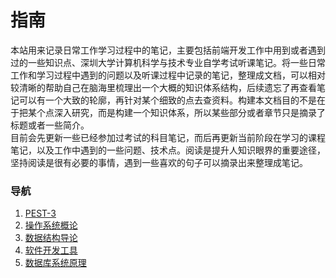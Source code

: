 

# 指南

本站用来记录日常工作学习过程中的笔记，主要包括前端开发工作中用到或者遇到过的一些知识点、深圳大学计算机科学与技术专业自学考试听课笔记。将一些日常工作和学习过程中遇到的问题以及听课过程中记录的笔记，整理成文档，可以相对较清晰的帮助自己在脑海里梳理出一个大概的知识体系结构，后续遗忘了再查看笔记可以有一个大致的轮廓，再针对某个细致的点去查资料。构建本文档目的不是在于把某个点深入研究，而是构建一个知识体系，所以某些部分或者章节只是摘录了标题或者一些简介。  
目前会先更新一些已经参加过考试的科目笔记，而后再更新当前阶段在学习的课程笔记，以及工作中遇到的一些问题、技术点。阅读是提升人知识眼界的重要途径，坚持阅读是很有必要的事情，遇到一些喜欢的句子可以摘录出来整理成笔记。

### 导航
1. [PEST-3](/szu/pest3/)
2. [操作系统概论](/szu/os/)
3. [数据结构导论](/szu/structure/)
4. [软件开发工具](/szu/software/)
5. [数据库系统原理](/szu/database/)